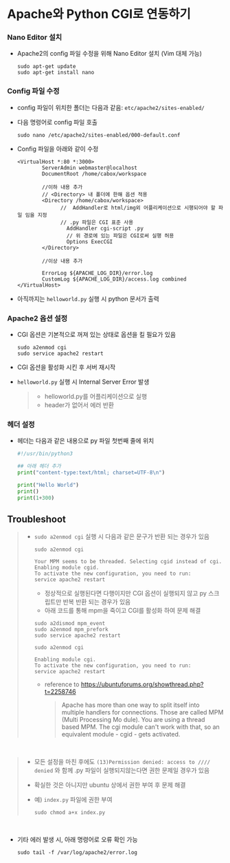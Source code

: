 # Apache와 Python CGI로 연동하기

### Nano Editor 설치

- Apache2의 config 파일 수정을 위해 Nano Editor 설치 (Vim 대체 가능)

  ```shell
  sudo apt-get update
  sudo apt-get install nano
  ```

### Config 파일 수정

- config 파일이 위치한 폴더는 다음과 같음: `etc/apache2/sites-enabled/`

- 다음 명령어로 config 파일 호출

  ```shell
  sudo nano /etc/apache2/sites-enabled/000-default.conf
  ```

- Config 파일을 아래와 같이 수정

  ```
  <VirtualHost *:80 *:3000>
          ServerAdmin webmaster@localhost
          DocumentRoot /home/cabox/workspace
          
          //이하 내용 추가
          // <Directory> 내 폴더에 한해 옵션 적용
          <Directory /home/cabox/workspace>
          		//  AddHandler로 html/img외 어플리케이션으로 시행되어야 할 파일 임을 지정
          		// .py 파일은 CGI 표준 사용
                  AddHandler cgi-script .py
                  // 위 경로에 있는 파일은 CGI로써 실행 허용
                  Options ExecCGI
          </Directory>
          
          //이상 내용 추가
          
          ErrorLog ${APACHE_LOG_DIR}/error.log
          CustomLog ${APACHE_LOG_DIR}/access.log combined
  </VirtualHost>
  ```

- 아직까지는 `helloworld.py` 실행 시 python 문서가 출력

### Apache2 옵션 설정

- CGI 옵션은 기본적으로 꺼져 있는 상태로 옵션을 킬 필요가 있음

  ```shell
  sudo a2enmod cgi
  sudo service apache2 restart
  ```

- CGI 옵션을 활성화 시킨 후 서버 재시작

- `helloworld.py` 실행 시 Internal Server Error 발생

  > - helloworld.py를 어플리케이션으로 실행
  > - header가 없어서 에러 반환

### 헤더 설정

- 헤더는 다음과 같은 내용으로 py 파일 첫번째 줄에 위치

  ```python
  #!/usr/bin/python3
  
  ## 아래 헤더 추가
  print("content-type:text/html; charset=UTF-8\n")
  
  print("Hello World")
  print()
  print(1+300)
  ```


## Troubleshoot

> - `sudo a2enmod cgi` 실행 시 다음과 같은 문구가 반환 되는 경우가 있음
>
>   ```shell
>   sudo a2enmod cgi
>   
>   Your MPM seems to be threaded. Selecting cgid instead of cgi.
>   Enabling module cgid.
>   To activate the new configuration, you need to run:
>   service apache2 restart
>   ```
>
>   - 정상적으로 실행된다면 다행이지만 CGI 옵션이 실행되지 않고 py 스크립트만 반복 반환 되는 경우가 있음
>   - 아래 코드를 통해 mpm을 죽이고 CGI를 활성화 하여 문제 해결
>
>   ```shell
>   sudo a2dismod mpm_event
>   sudo a2enmod mpm_prefork
>   sudo service apache2 restart
>   
>   sudo a2enmod cgi
>   
>   Enabling module cgi.
>   To activate the new configuration, you need to run:
>   service apache2 restart
>   ```
>
>   - reference to https://ubuntuforums.org/showthread.php?t=2258746
>
>     > Apache has more than one way to split itself into multiple handlers for connections. Those are called MPM (Multi Processing Mo dule). You are using a thread based MPM. The cgi module can't work with that, so an equivalent module - cgid - gets activated.  

<br>

> - 모든 설정을 마친 후에도 `(13)Permission denied: access to //// denied` 와 함께 .py 파일이 실행되지않는다면 권한 문제일 경우가 있음
>
> - 확실한 것은 아니지만 ubuntu 상에서 권한 부여 후 문제 해결
>
> - 예) `index.py` 파일에 권한 부여
>
>   ```shell
>   sudo chmod a+x index.py
>   ```

<br>

- 기타 에러 발생 시, 아래 명령어로 오류 확인 가능

  ```shell
  sudo tail -f /var/log/apache2/error.log
  ```
